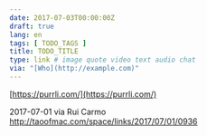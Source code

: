 ```yaml
---
date: 2017-07-03T00:00:00Z
draft: true
lang: en
tags: [ TODO_TAGS ]
title: TODO_TITLE
type: link # image quote video text audio chat
via: "[Who](http://example.com)"
---
```



[https://purrli.com/](https://purrli.com/)

2017-07-01 via Rui Carmo
http://taoofmac.com/space/links/2017/07/01/0936
